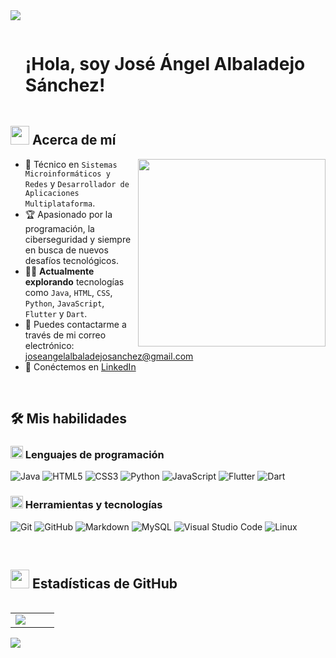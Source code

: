 <!--horizontal divider (gradient)-->
<img src="https://user-images.githubusercontent.com/73097560/115834477-dbab4500-a447-11eb-908a-139a6edaec5c.gif">

<!--h1 without bottom border-->
<div id="user-content-toc">
  <ul align="left">
    <summary><h1 style="display: inline-block">¡Hola, soy José Ángel Albaladejo Sánchez!</h1></summary>
  </ul>
</div>

<!--About Me-->
## <picture><img src="https://github.com/7oSkaaa/7oSkaaa/blob/main/Images/about_me.gif?raw=true" width="30px"></picture> Acerca de mí

<picture><img align="right" src="https://media.giphy.com/media/SWoSkN6DxTszqIKEqv/giphy.gif" width="300px"></picture>

- :school: Técnico en `Sistemas Microinformáticos y Redes` y `Desarrollador de Aplicaciones Multiplataforma`.
- :trophy: Apasionado por la programación, la ciberseguridad y siempre en busca de nuevos desafíos tecnológicos.
- :technologist: **Actualmente explorando** tecnologías como `Java`, `HTML`, `CSS`, `Python`, `JavaScript`, `Flutter` y `Dart`.
- :email: Puedes contactarme a través de mi correo electrónico: [joseangelalbaladejosanchez@gmail.com](mailto:joseangelalbaladejosanchez@gmail.com)
- :link: Conéctemos en [LinkedIn](https://www.linkedin.com/in/jose-%C3%A1ngel-albaladejo-s%C3%A1nchez-517775336/)

<br>

## 🛠️ Mis habilidades

### <picture><img src="https://github.com/7oSkaaa/7oSkaaa/blob/main/Images/Programming_Languages.gif?raw=true" width="20px"></picture> Lenguajes de programación

![Java](https://img.shields.io/badge/Java-F7DF1E?style=flat-square&logo=Java&logoColor=white)
![HTML5](https://img.shields.io/badge/HTML-E34F26?style=flat-square&logo=HTML5&logoColor=white)
![CSS3](https://img.shields.io/badge/CSS-1572B6?style=flat-square&logo=CSS3&logoColor=white)
![Python](https://img.shields.io/badge/Python-3776AB?style=flat-square&logo=Python&logoColor=white)
![JavaScript](https://img.shields.io/badge/JavaScript-F7DF1E?style=flat-square&logo=JavaScript&logoColor=white)
![Flutter](https://img.shields.io/badge/Flutter-02569B?style=flat-square&logo=Flutter&logoColor=white)
![Dart](https://img.shields.io/badge/Dart-0175C2?style=flat-square&logo=Dart&logoColor=white)

### <picture><img src="https://github.com/7oSkaaa/7oSkaaa/blob/main/Images/Software_Tools.gif?raw=true" width="20px"></picture> Herramientas y tecnologías

![Git](https://img.shields.io/badge/Git-F05032?style=flat-square&logo=Git&logoColor=white)
![GitHub](https://img.shields.io/badge/GitHub-181717?style=flat-square&logo=GitHub&logoColor=white)
![Markdown](https://img.shields.io/badge/Markdown-000000?style=flat-square&logo=Markdown&logoColor=white)
![MySQL](https://img.shields.io/badge/MySQL-4479A1?style=flat-square&logo=MySQL&logoColor=white)
![Visual Studio Code](https://img.shields.io/badge/Visual_Studio_Code-007ACC?style=flat-square&logo=Visual-Studio-Code&logoColor=white)
![Linux](https://img.shields.io/badge/Linux-FCC624?style=flat-square&logo=Linux&logoColor=white)

<br>

## <picture><img src="https://github.com/7oSkaaa/7oSkaaa/blob/main/Images/Statistics.gif?raw=true" width="30px"></picture> Estadísticas de GitHub

<p align="left">
  <!-- Estadísticas -->
  <table align="left">
    <tr>
      <td width="50%" align="center">
        <img align="left" src="https://github-readme-stats.vercel.app/api?username=JoseAngelHub&theme=dark&show_icons=true&count_private=true" />
      </td>
    </tr>
  </table>
</p>

<br>

<!--horizontal divider (gradient)-->
<img src="https://user-images.githubusercontent.com/73097560/115834477-dbab4500-a447-11eb-908a-139a6edaec5c.gif">
